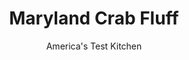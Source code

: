 ---
layout: ../../layouts/MarkdownPostLayout.astro
title: Maryland Crab Fluff
author: America's Test Kitchen
pubDate: 2023-03-15
description: "What is better than a tasty crab cake? How about a tasty, deep-fried crab cake? Introducing Maryland crab fluff, the best crab cakes you’ve never had."
image_url: https://res.cloudinary.com/hksqkdlah/image/upload/ar_1:1,c_fill,dpr_2.0,f_auto,fl_lossy.progressive.strip_profile,g_faces:auto,q_auto:low,w_344/19990_sfs-marylandcrabfluff-16
tags: ["Main Courses","Fish & Seafood"]
calories: 
protein: 
carbohydrates: 
fats: 
fiber: 
ingredients: ["10 square or 11 round, saltines, crushed fine","1/2 cup, all-purpose flour","1 1/2 teaspoons, Old Bay seasoning","1/2 teaspoon, baking powder","1/8 teaspoon, cayenne pepper","1/2 cup, seltzer","2 , scallions, sliced thin","1 large, egg plus 1 large yolk","2 tablespoons, mayonnaise","1 tablespoon, Dijon mustard","1 tablespoon, hot sauce","1 pound, jumbo lump crabmeat, picked over for shells and pressed dry between paper towels","2 quarts, peanut or vegetable oil, for frying"]
serves: 
time: "55 minutes, plus 30 minutes refrigerating"
instructions: ["Whisk crushed saltines, flour, Old Bay, baking powder, and cayenne together in large bowl. Whisk seltzer, scallions, egg and yolk, mayonnaise, mustard, and hot sauce into saltine mixture until combined. Gently fold crabmeat into batter until well combined. Cover and refrigerate for at least 30 minutes or up to 2 hours.","Set wire rack in rimmed baking sheet and line half of rack with triple layer of paper towels. Add oil to large Dutch oven until it measures about 1 1/2 inches deep and heat over medium-high heat to 350 degrees.","Spray 1/4-cup dry measure with vegetable oil spray. Place 6 packed scoops of crab mixture in hot oil, using spoon to help dislodge batter from dry measure. Adjust burner, if necessary, to maintain oil temperature between 325 and 350 degrees. Fry until deep golden brown and hot throughout, about 5 minutes. Transfer crab fluff to paper towel–lined side of rack and let drain for 1 minute, then move to unlined side of rack. Return oil to 350 degrees and repeat with remaining crab mixture. Serve."]
nutrition: undefined
notes: "You can buy jumbo lump crabmeat fresh or pasteurized; the latter is slightly cheaper. Our favorite pasteurized crabmeat is Phillips Premium Crab Jumbo. Serve fluff with cocktail or tartar sauce."
---